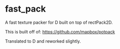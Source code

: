# fast_pack
 A fast texture packer for D built on top of rectPack2D.


This is built off of: https://github.com/mapbox/potpack

Translated to D and reworked slightly.